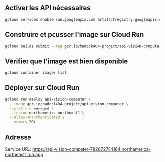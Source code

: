 ## Activer les API nécessaires

```bash
gcloud services enable run.googleapis.com artifactregistry.googleapis.com
```

## Construire et pousser l'image sur Cloud Run

```bash
gcloud builds submit --tag gcr.io/hadock404-project/api-vision-computer
```

## Vérifier que l'image est bien disponible

```bash
gcloud container images list
```

## Déployer sur Cloud Run

```bash
gcloud run deploy api-vision-computer \
  --image gcr.io/hadock404-project/api-vision-computer \
  --platform managed \
  --region northamerica-northeast1 \
  --allow-unauthenticated \
  --memory 2Gi
```

## Adresse

Service URL: https://api-vision-computer-782672784164.northamerica-northeast1.run.app